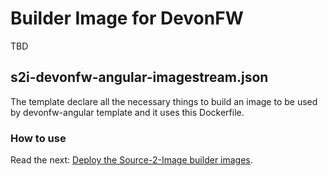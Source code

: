 # Builder Image for DevonFW

TBD

## s2i-devonfw-angular-imagestream.json

The template declare all the necessary things to build an image to be used by devonfw-angular template and it uses this Dockerfile.

### How to use

Read the next: [Deploy the Source-2-Image builder images](./../s2i#deploy-the-source-2-image-builder-images).